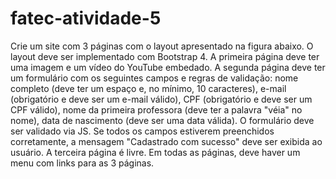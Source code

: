 # fatec-atividade-5
Crie um site com 3 páginas com o layout apresentado na figura abaixo. O layout deve ser implementado com Bootstrap 4. A primeira página deve ter uma imagem e um vídeo do YouTube embedado. A segunda página deve ter um formulário com os seguintes campos e regras de validação: nome completo (deve ter um espaço e, no mínimo, 10 caracteres), e-mail (obrigatório e deve ser um e-mail válido), CPF (obrigatório e deve ser um CPF válido), nome da primeira professora (deve ter a palavra "véia" no nome), data de nascimento (deve ser uma data válida). O formulário deve ser validado via JS. Se todos os campos estiverem preenchidos corretamente, a mensagem "Cadastrado com sucesso" deve ser exibida ao usuário. A terceira página é livre. Em todas as páginas, deve haver um menu com links para as 3 páginas.
